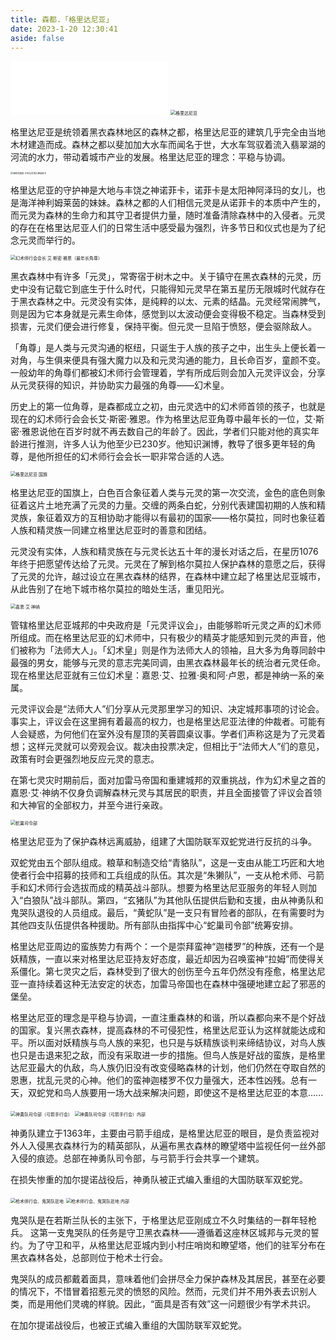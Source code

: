 ```yaml
---
title: 森都.「格里达尼亚」
date: 2023-1-20 12:30:41
aside: false
---
```


<iframe frameborder="no" border="0" marginwidth="0" marginheight="0" width=50% height=86 src="//music.163.com/outchain/player?type=2&id=28409324&auto=1&height=66"></iframe>

<img src="异世相遇/异世旅志/森都/格里达尼亚.png" alt="格里达尼亚" style="zoom:50%;" />

格里达尼亚是统领着黑衣森林地区的森林之都，格里达尼亚的建筑几乎完全由当地木材建造而成。森林之都以斐加加大水车而闻名于世，大水车驾驭着流入翡翠湖的河流的水力，带动着城市产业的发展。格里达尼亚的理念：平稳与协调。



<img src="异世相遇/异世旅志/双蛇党海报  大地与丰饶之神诺菲卡.jpg" alt="双蛇党海报  大地与丰饶之神诺菲卡" style="zoom:25%;" />

格里达尼亚的守护神是大地与丰饶之神诺菲卡，诺菲卡是太阳神阿泽玛的女儿，也是海洋神利姆莱茵的妹妹。森林之都的人们相信元灵是从诺菲卡的本质中产生的，而元灵为森林的生命力和其守卫者提供力量，随时准备清除森林中的入侵者。元灵的存在在格里达尼亚人们的日常生活中感受最为强烈，许多节日和仪式也是为了纪念元灵而举行的。



<img src="异世相遇/异世旅志/森都/幻术师行会会长 艾·斯密·雅恩（最年长角尊）.png" alt="幻术师行会会长 艾·斯密·雅恩（最年长角尊）" style="zoom:50%;" />

黑衣森林中有许多「元灵」，常寄宿于树木之中。关于镇守在黑衣森林的元灵，历史中没有记载它到底生于什么时代，只能得知元灵早在第五星历无限城时代就存在于黑衣森林之中。元灵没有实体，是纯粹的以太、元素的结晶。元灵经常闹脾气，则是因为它本身就是元素生命体，感觉到以太波动便会变得极不稳定。当森林受到损害，元灵们便会进行修复，保持平衡。但元灵一旦陷于愤怒，便会驱除敌人。

「角尊」是人类与元灵沟通的枢纽，只诞生于人族的孩子之中，出生头上便长着一对角，与生俱来便具有强大魔力以及和元灵沟通的能力，且长命百岁，童颜不变。一般幼年的角尊们都被幻术师行会管理着，学有所成后则会加入元灵评议会，分享从元灵获得的知识，并协助实力最强的角尊——幻术皇。

历史上的第一位角尊，是森都成立之初，由元灵选中的幻术师首领的孩子，也就是现在的幻术师行会会长艾·斯密·雅恩。作为格里达尼亚角尊中最年长的一位，艾·斯密·雅恩说他在百岁时就不再去数自己的年龄了。因此，学者们只能对他的真实年龄进行推测，许多人认为他至少已230岁。他知识渊博，教导了很多更年轻的角尊，是他所担任的幻术师行会会长一职非常合适的人选。



<img src="异世相遇/异世旅志/森都/格里达尼亚 国旗.png" alt="格里达尼亚 国旗" style="zoom:50%;" />

格里达尼亚的国旗上，白色百合象征着人类与元灵的第一次交流，金色的底色则象征着这片土地充满了元灵的力量。交缠的两条白蛇，分别代表建国初期的人族和精灵族，象征着双方的互相协助才能得以有最初的国家——格尔莫拉，同时也象征着人族和精灵族一同建立格里达尼亚时的善意和团结。

元灵没有实体，人族和精灵族在与元灵长达五十年的漫长对话之后，在星历1076年终于把愿望传达给了元灵。元灵在了解到格尔莫拉人保护森林的意愿之后，获得了元灵的允许，越过设立在黑衣森林的结界，在森林中建立起了格里达尼亚城市，从此告别了在地下城市格尔莫拉的暗处生活，重见阳光。



<img src="异世相遇/异世旅志/森都/嘉恩·艾·神纳.png" alt="嘉恩·艾·神纳" style="zoom:50%;" />

管辖格里达尼亚城邦的中央政府是「元灵评议会」，由能够聆听元灵之声的幻术师所组成。而在格里达尼亚的幻术师中，只有极少的精英才能感知到元灵的声音，他们被称为「法师大人」。「幻术皇」则是作为法师大人的领袖，且大多为角尊同龄中最强的男女，能够与元灵的意志完美同调，由黑衣森林最年长的统治者元灵任命。现在格里达尼亚就有三位幻术皇：嘉恩·艾、拉雅·奥和阿·卢恩，都是神纳一系的亲属。

元灵评议会是“法师大人”们分享从元灵那里学习的知识、决定城邦事项的讨论会。事实上，评议会在这里拥有着最高的权力，也是格里达尼亚法律的仲裁者。可能有人会疑惑，为何他们在室外没有屋顶的芙蓉圆桌议事。学者们声称这是为了元灵着想；这样元灵就可以旁观会议。裁决由投票决定，但相比于“法师大人”们的意见，政策有时会更强烈地反应元灵的意志。

在第七灵灾时期前后，面对加雷马帝国和重建城邦的双重挑战，作为幻术皇之首的嘉恩·艾·神纳不仅身负调解森林元灵与其居民的职责，并且全面接管了评议会首领和大神官的全部权力，并至今进行亲政。



<img src="异世相遇/异世旅志/森都/蛇巢司令部.png" alt="蛇巢司令部" style="zoom:50%;" />

格里达尼亚为了保护森林远离威胁，组建了大国防联军双蛇党进行反抗的斗争。

双蛇党由五个部队组成。粮草和制造交给“青貉队”，这是一支由从能工巧匠和大地使者行会中招募的技师和工兵组成的队伍。其次是“朱獭队”，一支从枪术师、弓箭手和幻术师行会选拔而成的精英战斗部队。想要为格里达尼亚服务的年轻人则加入“白狼队”战斗部队。第四，“玄猪队”为其他队伍提供后勤和支援，由从神勇队和鬼哭队退役的人员组成。最后，“黄蛇队”是一支只有冒险者的部队，在有需要时为其他四支队伍提供各种援助。所有部队由指挥中心“蛇巢司令部”统筹安排。

格里达尼亚周边的蛮族势力有两个：一个是崇拜蛮神“迦楼罗”的种族，还有一个是妖精族，一直以来对格里达尼亚持友好态度，最近却因为召唤蛮神“拉姆”而使得关系僵化。第七灵灾之后，森林受到了很大的创伤至今五年仍然没有痊愈，格里达尼亚一直持续着这种无法安定的状态，加雷马帝国也在森林中强硬地建立起了邪恶的堡垒。

格里达尼亚的理念是平稳与协调，一直注重森林的和谐，所以森都向来不是个好战的国家。复兴黑衣森林，提高森林的不可侵犯性，格里达尼亚认为这样就能达成和平。所以面对妖精族与鸟人族的来犯，也只是与妖精族谈判来缔结协议，对鸟人族也只是击退来犯之敌，而没有采取进一步的措施。但鸟人族是好战的蛮族，是格里达尼亚最大的仇敌，鸟人族仍旧没有改变侵略森林的计划，他们仍然在夺取自然的恩惠，扰乱元灵的心神。他们的蛮神迦楼罗不仅力量强大，还本性凶残。总有一天，双蛇党和鸟人族要用一场大战来解决问题，即使这不是格里达尼亚的本意......



<img src="异世相遇/异世旅志/森都/神勇队司令部（弓箭手行会）.png" alt="神勇队司令部（弓箭手行会）" style="zoom:50%;" />

<img src="异世相遇/异世旅志/森都/神勇队司令部（弓箭手行会）内部.png" alt="神勇队司令部（弓箭手行会）内部" style="zoom:50%;" />

神勇队建立于1363年，主要由弓箭手组成，是格里达尼亚的眼目，是负责监视对外人入侵黑衣森林行为的精英部队，从遍布黑衣森林的瞭望塔中监视任何一丝外部入侵的痕迹。总部在神勇队司令部，与弓箭手行会共享一个建筑。

在损失惨重的加尔提诺战役后，神勇队被正式编入重组的大国防联军双蛇党。



<img src="异世相遇/异世旅志/森都/枪术师行会、鬼哭队驻地.png" alt="枪术师行会、鬼哭队驻地" style="zoom:50%;" />

<img src="异世相遇/异世旅志/森都/枪术师行会、鬼哭队驻地 内部.png" alt="枪术师行会、鬼哭队驻地 内部" style="zoom:50%;" />

鬼哭队是在若斯兰队长的主张下，于格里达尼亚刚成立不久时集结的一群年轻枪兵。 这第一支鬼哭队的任务是守卫黑衣森林——遵循着这座林区城邦与元灵的誓约。为了守卫和平，从格里达尼亚城内到小村庄哨岗和瞭望塔，他们的驻军分布在黑衣森林各处，总部则位于枪术士行会。

鬼哭队的成员都戴着面具，意味着他们会拼尽全力保护森林及其居民，甚至在必要的情况下，不惜冒着招惹元灵的愤怒的风险。然而，元灵们并不用外表去识别人类，而是用他们灵魂的样貌。因此，“面具是否有效”这一问题很少有学术共识。

在加尔提诺战役后，也被正式编入重组的大国防联军双蛇党。















